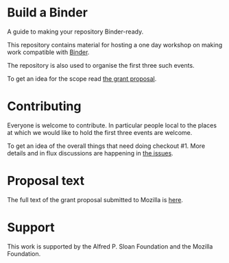 # Build a Binder
A guide to making your repository Binder-ready.

This repository contains material for hosting a one day workshop
on making work compatible with [Binder](https://mybinder.org).

The repository is also used to organise the first three such events.

To get an idea for the scope read [the grant proposal](proposal.md).


# Contributing

Everyone is welcome to contribute. In particular people local to the
places at which we would like to hold the first three events are welcome.

To get an idea of the overall things that need doing checkout #1. More
details and in flux discussions are happening in [the issues](../../issues).


# Proposal text

The full text of the grant proposal submitted to Mozilla is [here](proposal.md).


# Support

This work is supported by the Alfred P. Sloan Foundation and the Mozilla Foundation.
